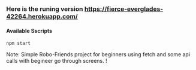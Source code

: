 ### Here is the runing version https://fierce-everglades-42264.herokuapp.com/
#### Available Sscripts


```npm start ```

Note: Simple Robo-Friends project for beginners using fetch and some api calls with begineer go through screens. !
